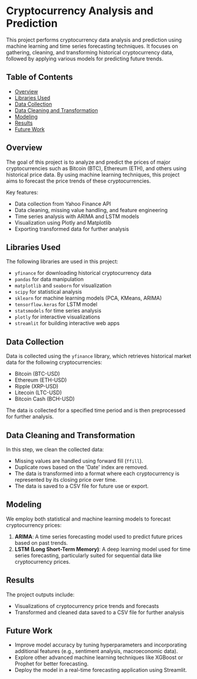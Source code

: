 # Cryptocurrency Analysis and Prediction

This project performs cryptocurrency data analysis and prediction using machine learning and time series forecasting techniques. It focuses on gathering, cleaning, and transforming historical cryptocurrency data, followed by applying various models for predicting future trends.

## Table of Contents

- [Overview](#overview)
- [Libraries Used](#libraries-used)
- [Data Collection](#data-collection)
- [Data Cleaning and Transformation](#data-cleaning-and-transformation)
- [Modeling](#modeling)
- [Results](#results)
- [Future Work](#future-work)

## Overview

The goal of this project is to analyze and predict the prices of major cryptocurrencies such as Bitcoin (BTC), Ethereum (ETH), and others using historical price data. By using machine learning techniques, this project aims to forecast the price trends of these cryptocurrencies.

Key features:
- Data collection from Yahoo Finance API
- Data cleaning, missing value handling, and feature engineering
- Time series analysis with ARIMA and LSTM models
- Visualization using Plotly and Matplotlib
- Exporting transformed data for further analysis

## Libraries Used

The following libraries are used in this project:

- `yfinance` for downloading historical cryptocurrency data
- `pandas` for data manipulation
- `matplotlib` and `seaborn` for visualization
- `scipy` for statistical analysis
- `sklearn` for machine learning models (PCA, KMeans, ARIMA)
- `tensorflow.keras` for LSTM model
- `statsmodels` for time series analysis
- `plotly` for interactive visualizations
- `streamlit` for building interactive web apps

## Data Collection

Data is collected using the `yfinance` library, which retrieves historical market data for the following cryptocurrencies:
- Bitcoin (BTC-USD)
- Ethereum (ETH-USD)
- Ripple (XRP-USD)
- Litecoin (LTC-USD)
- Bitcoin Cash (BCH-USD)

The data is collected for a specified time period and is then preprocessed for further analysis.

## Data Cleaning and Transformation

In this step, we clean the collected data:
- Missing values are handled using forward fill (`ffill`).
- Duplicate rows based on the 'Date' index are removed.
- The data is transformed into a format where each cryptocurrency is represented by its closing price over time.
- The data is saved to a CSV file for future use or export.

## Modeling

We employ both statistical and machine learning models to forecast cryptocurrency prices:
1. **ARIMA**: A time series forecasting model used to predict future prices based on past trends.
2. **LSTM (Long Short-Term Memory)**: A deep learning model used for time series forecasting, particularly suited for sequential data like cryptocurrency prices.

## Results

The project outputs include:
- Visualizations of cryptocurrency price trends and forecasts
- Transformed and cleaned data saved to a CSV file for further analysis

## Future Work

- Improve model accuracy by tuning hyperparameters and incorporating additional features (e.g., sentiment analysis, macroeconomic data).
- Explore other advanced machine learning techniques like XGBoost or Prophet for better forecasting.
- Deploy the model in a real-time forecasting application using Streamlit.


